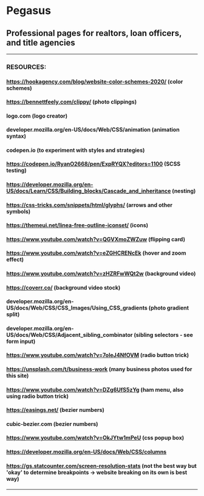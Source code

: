 # Pegasus


## Professional pages for realtors, loan officers, and title agencies

---


### RESOURCES:
#### https://hookagency.com/blog/website-color-schemes-2020/  (color schemes)
#### https://bennettfeely.com/clippy/  (photo clippings)
#### logo.com  (logo creator)
#### developer.mozilla.org/en-US/docs/Web/CSS/animation (animation syntax)
#### codepen.io  (to experiment with styles and strategies)
#### https://codepen.io/RyanO2668/pen/ExpRYQX?editors=1100 (SCSS testing)
#### https://developer.mozilla.org/en-US/docs/Learn/CSS/Building_blocks/Cascade_and_inheritance (nesting)
#### https://css-tricks.com/snippets/html/glyphs/ (arrows and other symbols)
#### https://themeui.net/linea-free-outline-iconset/ (icons)
#### https://www.youtube.com/watch?v=QGVXmoZWZuw (flipping card)
#### https://www.youtube.com/watch?v=eZGHCRENcEk (hover and zoom effect)
#### https://www.youtube.com/watch?v=zHZRFwWQt2w (background video)
#### https://coverr.co/ (background video stock)
#### developer.mozilla.org/en-US/docs/Web/CSS/CSS_Images/Using_CSS_gradients (photo gradient split)
#### developer.mozilla.org/en-US/docs/Web/CSS/Adjacent_sibling_combinator (sibling selectors - see form input)
#### https://www.youtube.com/watch?v=7oleJ4NfOVM (radio button trick)
#### https://unsplash.com/t/business-work (many business photos used for this site)
#### https://www.youtube.com/watch?v=DZg6UfS5zYg (ham menu, also using radio button trick)
#### https://easings.net/ (bezier numbers)
#### cubic-bezier.com (bezier numbers)
#### https://www.youtube.com/watch?v=OkJYtw1mPeU (css popup box)
#### https://developer.mozilla.org/en-US/docs/Web/CSS/columns
#### https://gs.statcounter.com/screen-resolution-stats (not the best way but 'okay' to determine breakpoints -> website breaking on its own is best way)
#### 
####
####
---
